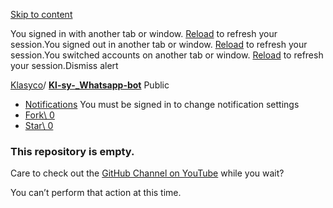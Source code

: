 [Skip to content](https://github.com/Klasyco/Kl-sy-_Whatsapp-bot#start-of-content)

You signed in with another tab or window. [Reload](https://github.com/Klasyco/Kl-sy-_Whatsapp-bot) to refresh your session.You signed out in another tab or window. [Reload](https://github.com/Klasyco/Kl-sy-_Whatsapp-bot) to refresh your session.You switched accounts on another tab or window. [Reload](https://github.com/Klasyco/Kl-sy-_Whatsapp-bot) to refresh your session.Dismiss alert

[Klasyco](https://github.com/Klasyco)/ **[Kl-sy-\_Whatsapp-bot](https://github.com/Klasyco/Kl-sy-_Whatsapp-bot)** Public

- [Notifications](https://github.com/login?return_to=%2FKlasyco%2FKl-sy-_Whatsapp-bot) You must be signed in to change notification settings
- [Fork\\
0](https://github.com/login?return_to=%2FKlasyco%2FKl-sy-_Whatsapp-bot)
- [Star\\
0](https://github.com/login?return_to=%2FKlasyco%2FKl-sy-_Whatsapp-bot)


### This repository is empty.

Care to check out the [GitHub Channel on YouTube](https://youtube.com/GitHub) while you wait?


You can’t perform that action at this time.